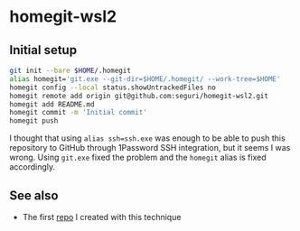 # homegit-wsl2

## Initial setup

```bash
git init --bare $HOME/.homegit
alias homegit='git.exe --git-dir=$HOME/.homegit/ --work-tree=$HOME'
homegit config --local status.showUntrackedFiles no
homegit remote add origin git@github.com:seguri/homegit-wsl2.git
homegit add README.md
homegit commit -m 'Initial commit'
homegit push
```

I thought that using `alias ssh=ssh.exe` was enough to be able to push this repository to GitHub through 1Password SSH integration, but it seems I was wrong.
Using `git.exe` fixed the problem and the `homegit` alias is fixed accordingly.

## See also

- The first [repo][1] I created with this technique

[1]: https://github.com/seguri/homegit

